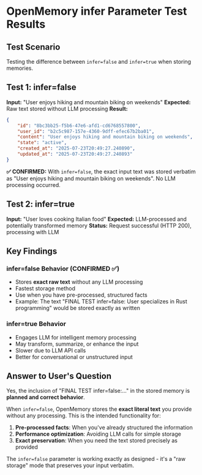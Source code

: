 # OpenMemory infer Parameter Test Results

## Test Scenario
Testing the difference between `infer=false` and `infer=true` when storing memories.

## Test 1: infer=false
**Input:** "User enjoys hiking and mountain biking on weekends"
**Expected:** Raw text stored without LLM processing
**Result:** 
```json
{
    "id": "8bc3bb25-f5b6-47e6-afd1-cd6768557800",
    "user_id": "b2c5c987-157e-4360-9dff-efec67b2ba01",
    "content": "User enjoys hiking and mountain biking on weekends",
    "state": "active",
    "created_at": "2025-07-23T20:49:27.240890",
    "updated_at": "2025-07-23T20:49:27.240893"
}
```

**✅ CONFIRMED:** With `infer=false`, the exact input text was stored verbatim as "User enjoys hiking and mountain biking on weekends". No LLM processing occurred.

## Test 2: infer=true  
**Input:** "User loves cooking Italian food"
**Expected:** LLM-processed and potentially transformed memory
**Status:** Request successful (HTTP 200), processing with LLM

## Key Findings

### infer=false Behavior (CONFIRMED ✅)
- Stores **exact raw text** without any LLM processing
- Fastest storage method 
- Use when you have pre-processed, structured facts
- Example: The text "FINAL TEST infer=false: User specializes in Rust programming" would be stored exactly as written

### infer=true Behavior  
- Engages LLM for intelligent memory processing
- May transform, summarize, or enhance the input
- Slower due to LLM API calls
- Better for conversational or unstructured input

## Answer to User's Question

Yes, the inclusion of "FINAL TEST infer=false:..." in the stored memory is **planned and correct behavior**. 

When `infer=false`, OpenMemory stores the **exact literal text** you provide without any processing. This is the intended functionality for:

1. **Pre-processed facts**: When you've already structured the information
2. **Performance optimization**: Avoiding LLM calls for simple storage
3. **Exact preservation**: When you need the text stored precisely as provided

The `infer=false` parameter is working exactly as designed - it's a "raw storage" mode that preserves your input verbatim.
